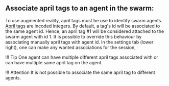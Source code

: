 ## Associate april tags to an agent in the swarm: <a name="robot-april-tags"></a>
To use augmented reality, april tags must be use to identify swarm agents.
[April tags](https://april.eecs.umich.edu/software/apriltag) are incoded integers. 
By default, a tag's id will be associated to the same agent id. Hence, an april tag #1 will be considered attached to the swarm agent with id 1.
It is possible to override this behaviour by associating manually april tags with agent id.
In the settings tab (lower right), one can make any wanted associations for the session,

!!! Tip
    One agent can have multiple different april tags associated with or can have multiple same april tag on the agent.

!!! Attention
    It is not possible to associate the same april tag to different agents.